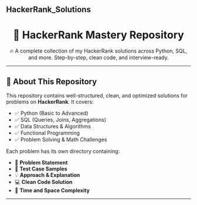 ## HackerRank_Solutions


<h1 align="center">🚀 HackerRank Mastery Repository</h1>
<p align="center">🔥 A complete collection of my HackerRank solutions across Python, SQL, and more. Step-by-step, clean code, and interview-ready.</p>

---

## 📘 About This Repository

This repository contains well-structured, clean, and optimized solutions for problems on **HackerRank**. It covers:

- ✅ Python (Basic to Advanced)
- ✅ SQL (Queries, Joins, Aggregations)
- ✅ Data Structures & Algorithms
- ✅ Functional Programming
- ✅ Problem Solving & Math Challenges

Each problem has its own directory containing:

- 🧠 **Problem Statement**
- 🧪 **Test Case Samples**
- 💡 **Approach & Explanation**
- 💻 **Clean Code Solution**
- 📝 **Time and Space Complexity**

---

